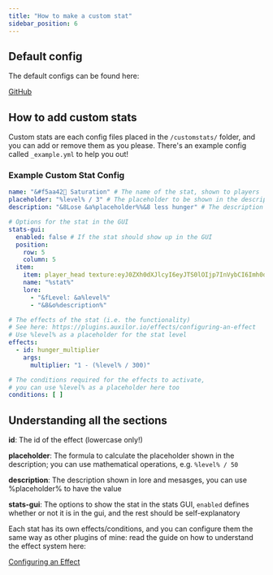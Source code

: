 ```yaml
---
title: "How to make a custom stat"
sidebar_position: 6
---
```


## Default config
The default configs can be found here:

[GitHub](https://github.com/Auxilor/EcoSkills/blob/master/eco-core/core-plugin/src/main/resources/customstats/)

## How to add custom stats
Custom stats are each config files placed in the `/customstats/` folder, and you can add or remove them as you please. There's an example config called `_example.yml` to help you out!

### Example Custom Stat Config

```yaml
name: "&#f5aa42🍖 Saturation" # The name of the stat, shown to players
placeholder: "%level% / 3" # The placeholder to be shown in the description, you can use expressions - eg %level% * 2
description: "&8Lose &a%placeholder%%&8 less hunger" # The description to be shown in lore and messages

# Options for the stat in the GUI
stats-gui:
  enabled: false # If the stat should show up in the GUI
  position:
    row: 5
    column: 5
  item:
    item: player_head texture:eyJ0ZXh0dXJlcyI6eyJTS0lOIjp7InVybCI6Imh0dHA6Ly90ZXh0dXJlcy5taW5lY3JhZnQubmV0L3RleHR1cmUvZDMzZGRiOTJjYjZiM2E3OTI4MGI4YmRjZWQ4OTc2YWVhYjEzYTRiZmZlYWVmMmQ0NmQ4MjhiZDkxZGVlMGYzZSJ9fX0=
    name: "%stat%"
    lore:
      - "&fLevel: &a%level%"
      - "&8&o%description%"

# The effects of the stat (i.e. the functionality)
# See here: https://plugins.auxilor.io/effects/configuring-an-effect
# Use %level% as a placeholder for the stat level
effects:
  - id: hunger_multiplier
    args:
      multiplier: "1 - (%level% / 300)"

# The conditions required for the effects to activate,
# you can use %level% as a placeholder here too
conditions: [ ]
```

## Understanding all the sections

**id**: The id of the effect (lowercase only!)

**placeholder**: The formula to calculate the placeholder shown in the description; you can use mathematical operations, e.g. `%level% / 50`

**description**: The description shown in lore and mesasges, you can use %placeholder% to have the value

**stats-gui**: The options to show the stat in the stats GUI, `enabled` defines whether or not it is in the gui, and the rest should be self-explanatory

Each stat has its own effects/conditions, and you can configure them the same way as other plugins of mine: read the guide on how to understand the effect system here:

[Configuring an Effect](https://plugins.auxilor.io/effects/configuring-an-effect)

